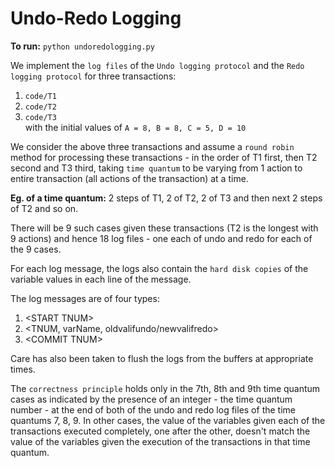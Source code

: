 # Undo-Redo Logging

**To run:** `python undoredologging.py`  

We implement the `log files` of the `Undo logging protocol` and the `Redo logging protocol` for three transactions:  
1. `code/T1`  
2. `code/T2`  
3. `code/T3`  
with the initial values of `A = 8, B = 8, C = 5, D = 10`  

We consider the above three transactions and assume a `round robin` method for processing these transactions - in the order of T1 first, then T2 second and T3 third, taking `time quantum` to be varying from 1 action to entire transaction (all actions of the transaction) at a time.  

**Eg. of a time quantum:** 2 steps of T1, 2 of T2, 2 of T3 and then next 2 steps of T2 and so on.  

There will be 9 such cases given these transactions (T2 is the longest with 9 actions) and hence 18 log files - one each of undo and redo for each of the 9 cases.  

For each log message, the logs also contain the `hard disk copies` of the variable values in each line of the message.  

The log messages are of four types:  
1. \<START TNUM\>  
2. \<TNUM, varName, oldvalifundo/newvalifredo\>  
3. \<COMMIT TNUM\>  

Care has also been taken to flush the logs from the buffers at appropriate times.  

The `correctness principle` holds only in the 7th, 8th and 9th time quantum cases as indicated by the presence of an integer - the time quantum number - at the end of both of the undo and redo log files of the time quantums 7, 8, 9. In other cases, the value of the variables given each of the transactions executed completely, one after the other, doesn't match the value of the variables given the execution of the transactions in that time quantum.  

